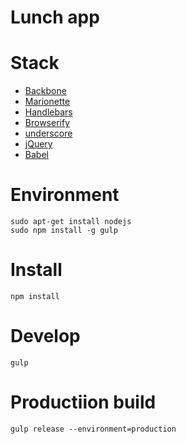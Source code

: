 Lunch app
=========



Stack
=====

 * [Backbone](http://backbonejs.org/)
 * [Marionette](http://marionettejs.com/)
 * [Handlebars](http://handlebarsjs.com/)
 * [Browserify](http://browserify.org/)
 * [underscore](http://underscorejs.org/)
 * [jQuery](http://jquery.com/)
 * [Babel](https://babeljs.io/)

Environment
===========

    sudo apt-get install nodejs
    sudo npm install -g gulp

Install
=======

    npm install

Develop
=======

    gulp

Productiion build
=================

    gulp release --environment=production